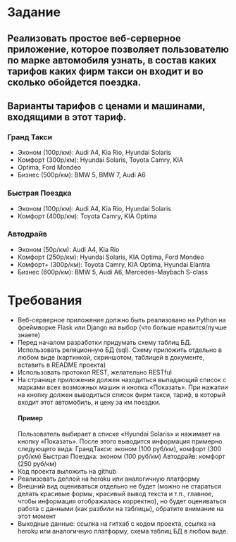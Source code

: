 # Задание
## Реализовать простое веб-серверное приложение, которое позволяет пользователю по марке автомобиля узнать, в состав каких тарифов каких фирм такси он входит и во сколько обойдется поездка.
## Варианты тарифов с ценами и машинами, входящими в этот тариф.
### Гранд Такси
- Эконом (100p/км): Audi A4, Kia Rio, Hyundai Solaris
- Комфорт (300р/км): Hyundai Solaris, Toyota Camry, KIA
- Optima, Ford Mondeo
- Бизнес (500р/км): BMW 5, BMW 7, Audi A6
### Быстрая Поездка
- Эконом (100p/км): Audi A4, Kia Rio, Hyundai Solaris
- Комфорт (400р/км): Toyota Camry, KIA Optima
### Автодрайв
- Эконом (50р/км): Audi A4, Kia Rio
- Комфорт (250р/км): Hyundai Solaris, KIA Optima, Ford Mondeo
- Комфорт+ (300р/км): Toyota Camry, KIA Optima, Hyundai Elantra
- Бизнес (600р/км): BMW 5, Audi A6, Mercedes-Maybach S-class
# Требования
- Веб-серверное приложение должно быть
реализовано на Python на фреймворке Flask или
Django на выбор (что больше нравится/лучше
знаете)
- Перед началом разработки придумать схему
таблиц БД. Использовать реляционную БД (sql).
Схему приложить отдельно в любом виде
(картинкой, скриншотом, таблицей в документе,
вставить в README проекта)
- Использовать протокол REST, желательно
RESTful
- На странице приложения должен находиться
выпадающий список с марками всех возможных
машин и кнопка «Показать». При нажатии на
кнопку должен выводиться список фирм такси,
тариф, в который входит этот автомобиль, и цену
за км поездки.
  #### Пример 
  Пользователь выбирает в списке
  «Hyundai Solaris» и нажимает на кнопку
  «Показать». После этого выводится информация
  примерно следующего вида:
  ГрандТакси: эконом (100 руб/км), комфорт (300
  руб/км)
  Быстрая Поездка: эконом (100 руб/км)
  Автодрайв: комфорт (250 руб/км)
- Код проекта выложить на github
- Реализовать деплой на heroku или аналогичную
платформу
- Внешний вид оцениваться отдельно не будет
(можно не стараться делать красивые формы,
красивый вывод текста и т.п., главное, чтобы
информация отображалась корректно), но будет
оцениваться работа с данными (как разбили на
таблицы), обратите внимание на этот момент
- Выходные данные: ссылка на гитхаб с кодом
проекта, ссылка на heroku или аналогичную
платформу, схема таблиц БД в любом виде.
